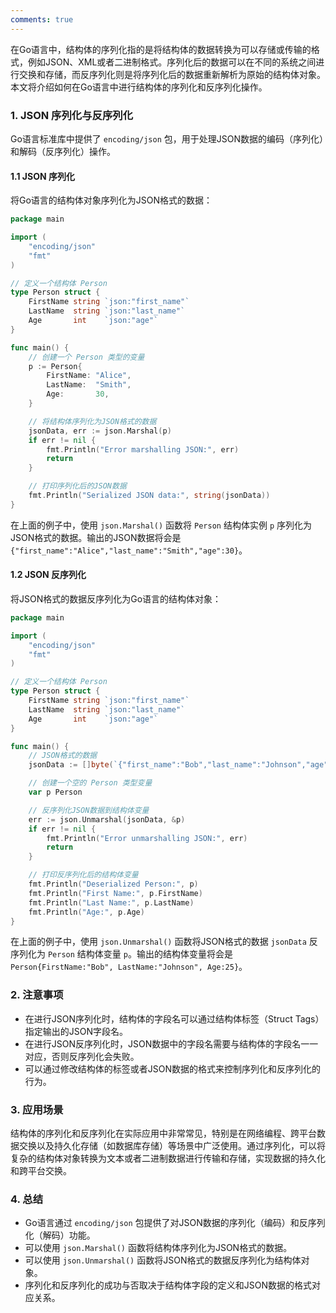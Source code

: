 ```yaml
---
comments: true
---
```


在Go语言中，结构体的序列化指的是将结构体的数据转换为可以存储或传输的格式，例如JSON、XML或者二进制格式。序列化后的数据可以在不同的系统之间进行交换和存储，而反序列化则是将序列化后的数据重新解析为原始的结构体对象。本文将介绍如何在Go语言中进行结构体的序列化和反序列化操作。

### 1. JSON 序列化与反序列化

Go语言标准库中提供了 `encoding/json` 包，用于处理JSON数据的编码（序列化）和解码（反序列化）操作。

#### 1.1 JSON 序列化

将Go语言的结构体对象序列化为JSON格式的数据：

```go
package main

import (
    "encoding/json"
    "fmt"
)

// 定义一个结构体 Person
type Person struct {
    FirstName string `json:"first_name"`
    LastName  string `json:"last_name"`
    Age       int    `json:"age"`
}

func main() {
    // 创建一个 Person 类型的变量
    p := Person{
        FirstName: "Alice",
        LastName:  "Smith",
        Age:       30,
    }

    // 将结构体序列化为JSON格式的数据
    jsonData, err := json.Marshal(p)
    if err != nil {
        fmt.Println("Error marshalling JSON:", err)
        return
    }

    // 打印序列化后的JSON数据
    fmt.Println("Serialized JSON data:", string(jsonData))
}
```

在上面的例子中，使用 `json.Marshal()` 函数将 `Person` 结构体实例 `p` 序列化为JSON格式的数据。输出的JSON数据将会是 `{"first_name":"Alice","last_name":"Smith","age":30}`。

#### 1.2 JSON 反序列化

将JSON格式的数据反序列化为Go语言的结构体对象：

```go
package main

import (
    "encoding/json"
    "fmt"
)

// 定义一个结构体 Person
type Person struct {
    FirstName string `json:"first_name"`
    LastName  string `json:"last_name"`
    Age       int    `json:"age"`
}

func main() {
    // JSON格式的数据
    jsonData := []byte(`{"first_name":"Bob","last_name":"Johnson","age":25}`)

    // 创建一个空的 Person 类型变量
    var p Person

    // 反序列化JSON数据到结构体变量
    err := json.Unmarshal(jsonData, &p)
    if err != nil {
        fmt.Println("Error unmarshalling JSON:", err)
        return
    }

    // 打印反序列化后的结构体变量
    fmt.Println("Deserialized Person:", p)
    fmt.Println("First Name:", p.FirstName)
    fmt.Println("Last Name:", p.LastName)
    fmt.Println("Age:", p.Age)
}
```

在上面的例子中，使用 `json.Unmarshal()` 函数将JSON格式的数据 `jsonData` 反序列化为 `Person` 结构体变量 `p`。输出的结构体变量将会是 `Person{FirstName:"Bob", LastName:"Johnson", Age:25}`。

### 2. 注意事项

- 在进行JSON序列化时，结构体的字段名可以通过结构体标签（Struct Tags）指定输出的JSON字段名。
- 在进行JSON反序列化时，JSON数据中的字段名需要与结构体的字段名一一对应，否则反序列化会失败。
- 可以通过修改结构体的标签或者JSON数据的格式来控制序列化和反序列化的行为。

### 3. 应用场景

结构体的序列化和反序列化在实际应用中非常常见，特别是在网络编程、跨平台数据交换以及持久化存储（如数据库存储）等场景中广泛使用。通过序列化，可以将复杂的结构体对象转换为文本或者二进制数据进行传输和存储，实现数据的持久化和跨平台交换。

### 4. 总结

- Go语言通过 `encoding/json` 包提供了对JSON数据的序列化（编码）和反序列化（解码）功能。
- 可以使用 `json.Marshal()` 函数将结构体序列化为JSON格式的数据。
- 可以使用 `json.Unmarshal()` 函数将JSON格式的数据反序列化为结构体对象。
- 序列化和反序列化的成功与否取决于结构体字段的定义和JSON数据的格式对应关系。